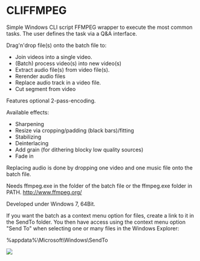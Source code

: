 # CLIFFMPEG

Simple Windows CLI script FFMPEG wrapper to execute the most common tasks. The user defines the task via a Q&amp;A interface.

Drag'n'drop file(s) onto the batch file to:
- Join videos into a single video.
- (Batch) process video(s) into new video(s)
- Extract audio file(s) from video file(s).
- Rerender audio files
- Replace audio track in a video file.
- Cut segment from video

Features optional 2-pass-encoding.

Available effects:
- Sharpening
- Resize via cropping/padding (black bars)/fitting
- Stabilizing
- Deinterlacing
- Add grain (for dithering blocky low quality sources)
- Fade in

Replacing audio is done by dropping one video and one music file onto the batch file.

Needs ffmpeg.exe in the folder of the batch file or the ffmpeg.exe folder in PATH.
http://www.ffmpeg.org/

Developed under Windows 7, 64Bit.
 
If you want the batch as a context menu option for files, create a link to it in the SendTo folder. You then have access using the context menu option "Send To" when selecting one or many files in the Windows Explorer:

%appdata%\Microsoft\Windows\SendTo

<img src="http://i.imgur.com/CAJh9gs.gif">
